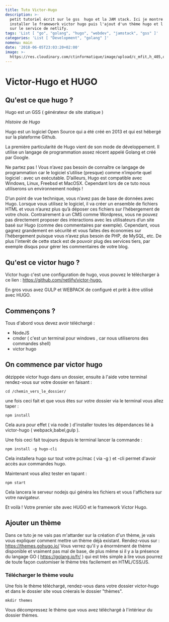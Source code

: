 ```yaml
---
title: Tuto Victor-Hugo
description: >-
  petit tutoriel écrit sur le gss  hugo et la JAM stack. Ici je montre comment
  installer le framework victor hugo puis l'ajout d'un thème hugo et l'envoie
  sur le service de netlify.
tags: 'List [ "go", "golang", "hugo", "webdev", "jamstack", "gss" ]'
categories: 'List [ "Development", "golang" ]'
nomenu: main
date: '2018-06-05T23:03:20+02:00'
image: >-
  https://res.cloudinary.com/ctinformatique/image/upload/c_mfit,h_405,q_100,w_533/v1528232729/blog/C-IWWnkVoAAeqjJ.jpg
---
```

# Victor-Hugo et HUGO

## Qu'est ce que hugo ?

Hugo est un GSS ( générateur de site statique ) 

_Histoire de Hugo_

Hugo est un logiciel Open Source qui a été créé en 2013 et qui est hébergé sur la plateforme Github.

La première particularité de Hugo vient de son mode de développement. Il utilise un langage de programmation assez récent appelé Golang et créé par Google.

Ne partez pas ! Vous n’avez pas besoin de connaître ce langage de programmation car le logiciel s’utilise (presque) comme n’importe quel logiciel : avec un exécutable. D’ailleurs, Hugo est compatible avec Windows, Linux, Freebsd et MacOSX. Cependant lors de ce tuto nous utiliserons un environnement nodejs ! 

D’un point de vue technique, vous n’avez pas de base de données avec Hugo. Lorsque vous utilisez le logiciel, il va créer un ensemble de fichiers HTML et vous n’aurez plus qu’à déposer ces fichiers sur l’hébergement de votre choix. Contrairement à un CMS comme Wordpress, vous ne pouvez pas directement proposer des interactions avec les utilisateurs d’un site basé sur Hugo (comme des commentaires par exemple). Cependant, vous gagnez grandement en sécurité et vous faites des économies sur l’hébergement puisque vous n’avez plus besoin de PHP, de MySQL, etc. De plus l'interêt de cette stack est de pouvoir plug des services tiers, par exemple disqus pour gérer les commentaires de votre blog.

## Qu'est ce victor hugo ?

Victor hugo c'est une configuration de hugo, vous pouvez le télécharger à ce lien : <https://github.com/netlify/victor-hugo.>

En gros vous avez GULP et WEBPACK de configuré et prêt à être utilisé avec HUGO.

## Commençons ?

Tous d'abord vous devez avoir téléchargé :

* NodeJS
* cmder ( c'est un terminal pour windows , car nous utiliserons des commandes shell) 
* victor hugo 

## On commence par victor hugo

dézippée victor hugo dans un dossier, ensuite à l'aide votre terminal rendez-vous sur votre dossier en faisant :

`cd /chemin_vers_le_dossier/`

une fois ceci fait et que vous êtes sur votre dossier via le terminal vous allez taper : 

```
npm install
```

Cela aura pour effet ( via node ) d'installer toutes les dépendances lié à victor-hugo ( webpack,babel,gulp ).

Une fois ceci fait toujours depuis le terminal lancer la commande :

```
npm install -g hugo-cli
```

Cela installera hugo sur tout votre pc/mac ( via -g ) et -cli permet d'avoir accès aux commandes hugo.

Maintenant vous allez tester en tapant : 

```
npm start
```

Cela lancera le serveur nodejs qui généra les fichiers et vous l'affichera sur votre navigateur.

Et voilà ! Votre premier site avec HUGO et le framework Victor Hugo.

## Ajouter un thème

Dans ce tuto je ne vais pas m'attarder sur la création d'un thème, je vais vous expliquer comment mettre un thème déjà existant. Rendez-vous sur : <https://themes.gohugo.io/> Vous verrez qu'il y a énormément de thème disponible et vraiment pas mal de base, de plus même si il y a la présence du langage GO ( <https://golang.io/fr/> ) qui est très simple à lire vous pourrez de toute façon customiser le thème très facilement en HTML/CSS/JS.

### Télécharger le thème voulu

Une fois le thème téléchargé, rendez-vous dans votre dossier victor-hugo et dans le dossier site vous créerais le dossier "thèmes". 

```
mkdir themes
```

Vous décompressez le thème que vous avez téléchargé à l'intérieur du dossier thèmes.
